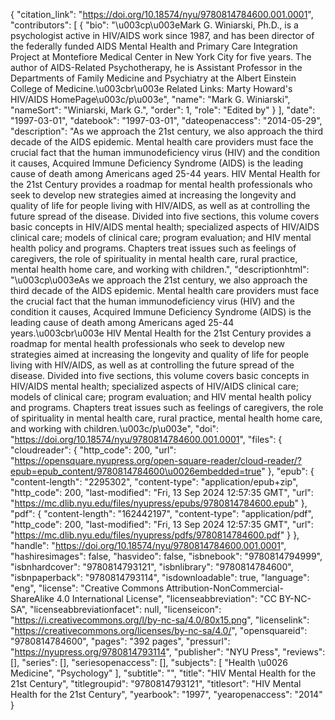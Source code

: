 {
   "citation_link": "https://doi.org/10.18574/nyu/9780814784600.001.0001",
   "contributors": [
     {
       "bio": "\u003cp\u003eMark G. Winiarski, Ph.D., is a psychologist active in HIV/AIDS work since 1987, and has been director of the federally funded AIDS Mental Health and Primary Care Integration Project at Montefiore Medical Center in New York City for five years. The author of AIDS-Related Psychotherapy, he is Assistant Professor in the Departments of Family Medicine and Psychiatry at the Albert Einstein College of Medicine.\u003cbr\u003e Related Links: Marty Howard's HIV/AIDS HomePage\u003c/p\u003e",
       "name": "Mark G. Winiarski",
       "nameSort": "Winiarski, Mark G.",
       "order": 1,
       "role": "Edited by"
     }
   ],
   "date": "1997-03-01",
   "datebook": "1997-03-01",
   "dateopenaccess": "2014-05-29",
   "description": "As we approach the 21st century, we also approach the third decade of the AIDS epidemic. Mental health care providers must face the crucial fact that the human immunodeficiency virus (HIV) and the condition it causes, Acquired Immune Deficiency Syndrome (AIDS) is the leading cause of death among Americans aged 25-44 years. HIV Mental Health for the 21st Century provides a roadmap for mental health professionals who seek to develop new strategies aimed at increasing the longevity and quality of life for people living with HIV/AIDS, as well as at controlling the future spread of the disease. Divided into five sections, this volume covers basic concepts in HIV/AIDS mental health; specialized aspects of HIV/AIDS clinical care; models of clinical care; program evaluation; and HIV mental health policy and programs. Chapters treat issues such as feelings of caregivers, the role of spirituality in mental health care, rural practice, mental health home care, and working with children.",
   "descriptionhtml": "\u003cp\u003eAs we approach the 21st century, we also approach the third decade of the AIDS epidemic. Mental health care providers must face the crucial fact that the human immunodeficiency virus (HIV) and the condition it causes, Acquired Immune Deficiency Syndrome (AIDS) is the leading cause of death among Americans aged 25-44 years.\u003cbr\u003e HIV Mental Health for the 21st Century provides a roadmap for mental health professionals who seek to develop new strategies aimed at increasing the longevity and quality of life for people living with HIV/AIDS, as well as at controlling the future spread of the disease. Divided into five sections, this volume covers basic concepts in HIV/AIDS mental health; specialized aspects of HIV/AIDS clinical care; models of clinical care; program evaluation; and HIV mental health policy and programs. Chapters treat issues such as feelings of caregivers, the role of spirituality in mental health care, rural practice, mental health home care, and working with children.\u003c/p\u003e",
   "doi": "https://doi.org/10.18574/nyu/9780814784600.001.0001",
   "files": {
     "cloudreader": {
       "http_code": 200,
       "url": "https://opensquare.nyupress.org/open-square-reader/cloud-reader/?epub=epub_content/9780814784600\u0026embedded=true"
     },
     "epub": {
       "content-length": "2295302",
       "content-type": "application/epub+zip",
       "http_code": 200,
       "last-modified": "Fri, 13 Sep 2024 12:57:35 GMT",
       "url": "https://mc.dlib.nyu.edu/files/nyupress/epubs/9780814784600.epub"
     },
     "pdf": {
       "content-length": "162442197",
       "content-type": "application/pdf",
       "http_code": 200,
       "last-modified": "Fri, 13 Sep 2024 12:57:35 GMT",
       "url": "https://mc.dlib.nyu.edu/files/nyupress/pdfs/9780814784600.pdf"
     }
   },
   "handle": "https://doi.org/10.18574/nyu/9780814784600.001.0001",
   "hashiresimages": false,
   "hasvideo": false,
   "isbnebook": "9780814794999",
   "isbnhardcover": "9780814793121",
   "isbnlibrary": "9780814784600",
   "isbnpaperback": "9780814793114",
   "isdownloadable": true,
   "language": "eng",
   "license": "Creative Commons Attribution-NonCommercial-ShareAlike 4.0 International License",
   "licenseabbreviation": "CC BY-NC-SA",
   "licenseabbreviationfacet": null,
   "licenseicon": "https://i.creativecommons.org/l/by-nc-sa/4.0/80x15.png",
   "licenselink": "https://creativecommons.org/licenses/by-nc-sa/4.0/",
   "opensquareid": "9780814784600",
   "pages": "392 pages",
   "pressurl": "https://nyupress.org/9780814793114",
   "publisher": "NYU Press",
   "reviews": [],
   "series": [],
   "seriesopenaccess": [],
   "subjects": [
     "Health \u0026 Medicine",
     "Psychology"
   ],
   "subtitle": "",
   "title": "HIV Mental Health for the 21st Century",
   "titlegroupid": "9780814793121",
   "titlesort": "HIV Mental Health for the 21st Century",
   "yearbook": "1997",
   "yearopenaccess": "2014"
 }
